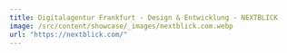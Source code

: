 ```yaml
---
title: Digitalagentur Frankfurt - Design & Entwicklung - NEXTBLICK
image: /src/content/showcase/_images/nextblick.com.webp
url: "https://nextblick.com/"
---
```


